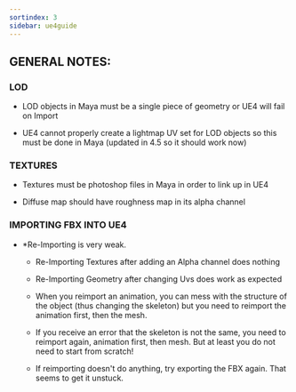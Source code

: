 ```yaml
---
sortindex: 3
sidebar: ue4guide
---
```


## GENERAL NOTES:

### LOD

- LOD objects in Maya must be a single piece of geometry or UE4 will fail on Import

- UE4 cannot properly create a lightmap UV set for LOD objects so this must be done in Maya (updated in 4.5 so it should work now)

### TEXTURES

- Textures must be photoshop files in Maya in order to link up in UE4

- Diffuse map should have roughness map in its alpha channel

### IMPORTING FBX INTO UE4

- \*Re-Importing is very weak.

  - Re-Importing Textures after adding an Alpha channel does nothing

  - Re-Importing Geometry after changing Uvs does work as expected

  - When you reimport an animation, you can mess with the structure of the object (thus changing the skeleton) but you need to reimport the animation first, then the mesh.

  - If you receive an error that the skeleton is not the same, you need to reimport again, animation first, then mesh. But at least you do not need to start from scratch!

  - If reimporting doesn't do anything, try exporting the FBX again. That seems to get it unstuck.
